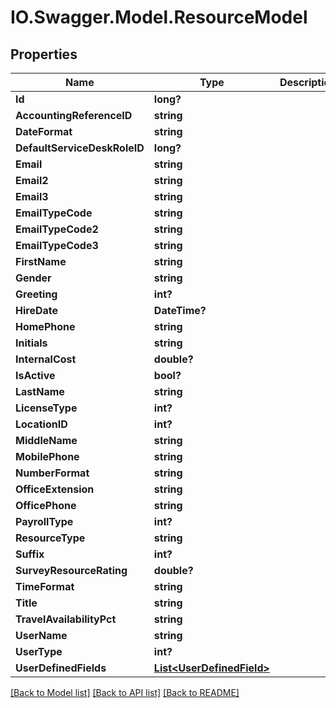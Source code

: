 # IO.Swagger.Model.ResourceModel
## Properties

Name | Type | Description | Notes
------------ | ------------- | ------------- | -------------
**Id** | **long?** |  | [optional] 
**AccountingReferenceID** | **string** |  | [optional] 
**DateFormat** | **string** |  | [optional] 
**DefaultServiceDeskRoleID** | **long?** |  | [optional] 
**Email** | **string** |  | [optional] 
**Email2** | **string** |  | [optional] 
**Email3** | **string** |  | [optional] 
**EmailTypeCode** | **string** |  | [optional] 
**EmailTypeCode2** | **string** |  | [optional] 
**EmailTypeCode3** | **string** |  | [optional] 
**FirstName** | **string** |  | [optional] 
**Gender** | **string** |  | [optional] 
**Greeting** | **int?** |  | [optional] 
**HireDate** | **DateTime?** |  | [optional] 
**HomePhone** | **string** |  | [optional] 
**Initials** | **string** |  | [optional] 
**InternalCost** | **double?** |  | [optional] 
**IsActive** | **bool?** |  | [optional] 
**LastName** | **string** |  | [optional] 
**LicenseType** | **int?** |  | [optional] 
**LocationID** | **int?** |  | [optional] 
**MiddleName** | **string** |  | [optional] 
**MobilePhone** | **string** |  | [optional] 
**NumberFormat** | **string** |  | [optional] 
**OfficeExtension** | **string** |  | [optional] 
**OfficePhone** | **string** |  | [optional] 
**PayrollType** | **int?** |  | [optional] 
**ResourceType** | **string** |  | [optional] 
**Suffix** | **int?** |  | [optional] 
**SurveyResourceRating** | **double?** |  | [optional] 
**TimeFormat** | **string** |  | [optional] 
**Title** | **string** |  | [optional] 
**TravelAvailabilityPct** | **string** |  | [optional] 
**UserName** | **string** |  | [optional] 
**UserType** | **int?** |  | [optional] 
**UserDefinedFields** | [**List&lt;UserDefinedField&gt;**](UserDefinedField.md) |  | [optional] 

[[Back to Model list]](../README.md#documentation-for-models) [[Back to API list]](../README.md#documentation-for-api-endpoints) [[Back to README]](../README.md)

